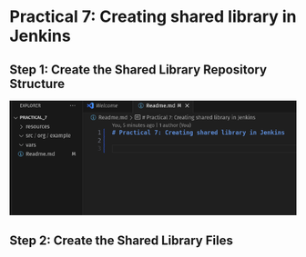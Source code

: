 # Practical 7: Creating shared library in Jenkins

## Step 1: Create the Shared Library Repository Structure

![alt text](images/repo.png)


## Step 2: Create the Shared Library Files











